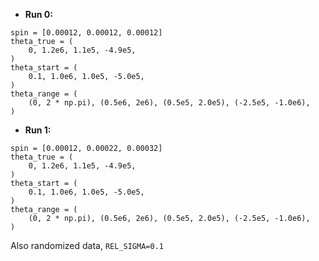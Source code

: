 * **Run 0:**
```
spin = [0.00012, 0.00012, 0.00012]
theta_true = (
    0, 1.2e6, 1.1e5, -4.9e5,
)
theta_start = (
    0.1, 1.0e6, 1.0e5, -5.0e5,
)
theta_range = (
    (0, 2 * np.pi), (0.5e6, 2e6), (0.5e5, 2.0e5), (-2.5e5, -1.0e6),
)
```
* **Run 1:**
```
spin = [0.00012, 0.00022, 0.00032]
theta_true = (
    0, 1.2e6, 1.1e5, -4.9e5,
)
theta_start = (
    0.1, 1.0e6, 1.0e5, -5.0e5,
)
theta_range = (
    (0, 2 * np.pi), (0.5e6, 2e6), (0.5e5, 2.0e5), (-2.5e5, -1.0e6),
)
```
Also randomized data, `REL_SIGMA=0.1`
